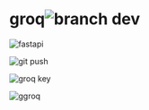 # groq![branch dev](https://github.com/user-attachments/assets/7d13e153-05d0-42d4-92d7-e35450f0e402)



![fastapi](https://github.com/user-attachments/assets/d86d580c-37e5-46f9-a44e-6cfd02f767da)



![git push](https://github.com/user-attachments/assets/50a6cd90-5c7f-4df5-8b3f-b204326e10f2)

![groq key](https://github.com/user-attachments/assets/308e6ca7-63d4-4896-bce2-ea9dcde78759)


![ggroq](https://github.com/user-attachments/assets/a001ad68-caa8-44d2-a303-f42bf1f7c4e7)
